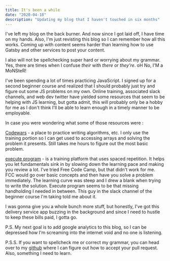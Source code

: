 ```yaml
---
title: It's been a while
date: "2020-04-18"
description: "Updating my blog that I haven't touched in six months"
---
```


I've left my blog on the back burner. And now since I got laid off, I have time on my hands. 
Also, I'm just revisting this blog so I can remember how all this works. Coming up with content seems harder than learning how to use Gatsby and other services to post your content.

 I also will not be spellchecking super hard or worrying about my grammar. Yes, there are times when I confuse *their* with *there* or *they're*. oH No, I'M a MoNSteR!

I've been spending a lot of times practicing JavaScript. I signed up for a second beginner course and realized that I should probably just try and figure out some JS problems on my own. 
Online training, associated slack channels, and web dev twitter have yielded some resources that seem to be helping with JS learning, but gotta admit, this will probably only be a hobby for me as I don't think I'll be able to learn enough in a timely manner to be employable. 

In case you were wondering what some of those resources were :

[Codewars]([title](https://www.codewars.com/)) - a place to practice writing algorithms, etc. I only use the training portion so I can get used to accessing arrays and solving the problem it presents. Still takes me hours to figure out the most basic problem. 

[execute program](https://www.executeprogram.com/) - is a training platform that uses spaced repetition. It helps you let fundamentals sink in by slowing down the learning pace and making you review a lot.  I've tried Free Code Camp, but that didn't work for me. FCC would go over basic concepts and then have you solve a problem immediately. The learning curve was steep and I drew a blank when trying to write the solution. Execute program seems to be that missing handholding I needed in between. This guy in the slack channel of the beginner course I'm taking told me about it. 

I was gonna give you a whole bunch more stuff, but honestly, I've got this delivery service app buzzing in the background and since I need to hustle to keep these bills paid, I gotta go.

P.S. My next goal is to add google analytics to this blog, so I can be depressed how I'm screaming into the internet void and no one is listening. 

P.S.S. If you want to spellcheck me or correct my grammar, you can head over to my [github](https://github.com/sammykins777/SamBlog) where I can figure out how to accept your pull request. Also, something I need to learn. 

 








